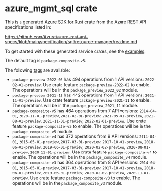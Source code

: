 # azure_mgmt_sql crate

This is a generated [Azure SDK for Rust](https://github.com/Azure/azure-sdk-for-rust) crate from the Azure REST API specifications listed in:

https://github.com/Azure/azure-rest-api-specs/blob/main/specification/sql/resource-manager/readme.md

To get started with these generated service crates, see the [examples](https://github.com/Azure/azure-sdk-for-rust/blob/main/services/README.md#examples).

The default tag is `package-composite-v5`.

The following [tags](https://github.com/Azure/azure-sdk-for-rust/blob/main/services/tags.md) are available:

- `package-preview-2022-02` has 494 operations from 1 API versions: `2022-02-01-preview`. Use crate feature `package-preview-2022-02` to enable. The operations will be in the `package_preview_2022_02` module.
- `package-preview-2021-11` has 442 operations from 1 API versions: `2021-11-01-preview`. Use crate feature `package-preview-2021-11` to enable. The operations will be in the `package_preview_2021_11` module.
- `package-composite-v5` has 464 operations from 7 API versions: `2014-04-01`, `2020-11-01-preview`, `2021-02-01-preview`, `2021-05-01-preview`, `2021-08-01-preview`, `2021-11-01-preview`, `2022-02-01-preview`. Use crate feature `package-composite-v5` to enable. The operations will be in the `package_composite_v5` module.
- `package-composite-v4` has 372 operations from 9 API versions: `2014-04-01`, `2015-05-01-preview`, `2017-03-01-preview`, `2017-10-01-preview`, `2018-06-01-preview`, `2019-06-01-preview`, `2020-02-02-preview`, `2020-08-01-preview`, `2020-11-01-preview`. Use crate feature `package-composite-v4` to enable. The operations will be in the `package_composite_v4` module.
- `package-composite-v3` has 364 operations from 8 API versions: `2014-04-01`, `2015-05-01-preview`, `2017-03-01-preview`, `2017-10-01-preview`, `2018-06-01-preview`, `2019-06-01-preview`, `2020-02-02-preview`, `2020-11-01-preview`. Use crate feature `package-composite-v3` to enable. The operations will be in the `package_composite_v3` module.